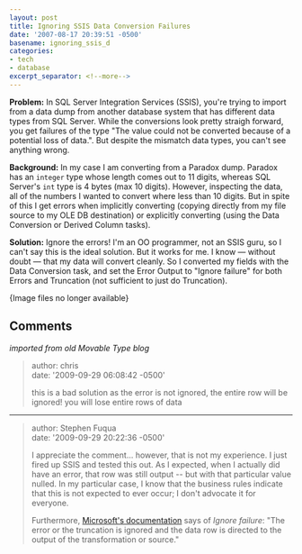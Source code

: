 ```yaml
---
layout: post
title: Ignoring SSIS Data Conversion Failures
date: '2007-08-17 20:39:51 -0500'
basename: ignoring_ssis_d
categories:
- tech
- database
excerpt_separator: <!--more-->
---
```


**Problem:** In SQL Server Integration Services (SSIS), you're trying to import
from a data dump from another database system that has different data types from
SQL Server. While the conversions look pretty straigh forward, you get failures
of the type "The value could not be converted because of a potential loss of
data.". But despite the mismatch data types, you can't see anything wrong.

<!--more-->

**Background:** In my case I am converting from a Paradox dump. Paradox has an
`integer` type whose length comes out to 11 digits, whereas SQL Server's `int`
type is 4 bytes (max 10 digits). However, inspecting the data, all of the
numbers I wanted to convert where less than 10 digits. But in spite of this I
get errors when implicitly converting (copying directly from my file source to
my OLE DB destination) or explicitly converting (using the Data Conversion or
Derived Column tasks).

**Solution:** Ignore the errors! I'm an OO programmer, not an SSIS guru, so I
can't say this is the ideal solution. But it works for me. I know &mdash;
without doubt &mdash; that my data will convert cleanly. So I converted my
fields with the Data Conversion task, and set the Error Output to "Ignore
failure" for both Errors and Truncation (not sufficient to just do Truncation).

<p class="center">{Image files no longer available}</p>
<!--
<div style="text-align: center;">
<img alt="data conversion transformation editor" src="http://www.safnet.com/writing/tech/data%20conversion%20transformation%20editor.jpg" width="400" height="391" />
<img alt="configure error output" src="http://www.safnet.com/writing/tech/configure%20error%20output.jpg" width="350" height="326" />
</div>
-->

## Comments

_imported from old Movable Type blog_

> author: chris\
> date: '2009-09-29 06:08:42 -0500'
>
> this is a bad solution as the error is not ignored, the entire row will be ignored! you will lose entire rows of data

---

> author: Stephen Fuqua\
> date: '2009-09-29 20:22:36 -0500'
>
> I appreciate the comment... however, that is not my experience. I just fired up
> SSIS and tested this out. As I expected, when I actually did have an error, that
> row was still output -- but with that particular value nulled. In my particular
> case, I know that the business rules indicate that this is not expected to ever
> occur; I don't advocate it for everyone.
>
> Furthermore, <a
> href="http://msdn.microsoft.com/en-us/library/ms141679.aspx">Microsoft's
> documentation</a> says of _Ignore failure_: "The error or the truncation is
> ignored and the data row is directed to the output of the transformation or
> source."
